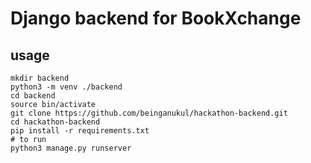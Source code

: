 # Django backend for BookXchange
## usage
```
mkdir backend
python3 -m venv ./backend
cd backend
source bin/activate
git clone https://github.com/beinganukul/hackathon-backend.git
cd hackathon-backend
pip install -r requirements.txt
# to run
python3 manage.py runserver
```

